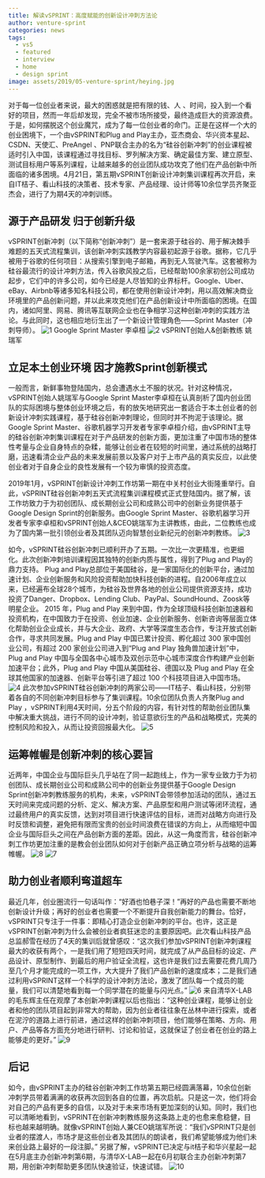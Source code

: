 ```yaml
---
title: 解读vSPRINT：高度赋能的创新设计冲刺方法论
author: venture-sprint
categories: news
tags:
  - vs5
  - featured
  - interview
  - home
  - design sprint
image: assets/2019/05-venture-sprint/heying.jpg
---
```

对于每一位创业者来说，最大的困惑就是把有限的钱、人 、时间，投入到一个看好的项目，然而一年后却发现，完全不被市场所接受，最终造成巨大的资源浪费。于是，如何摆脱这个创业魔咒，成为了每一位创业者的命门。正是在这样一个大的创业困境下，一个由vSPRINT和Plug and Play主办，亚杰商会、华兴资本星起、CSDN、天使汇、PreAngel 、PNP联合主办的名为“硅谷创新冲刺”的创业课程被适时引入中国，该课程通过寻找目标、罗列解决方案、确定最佳方案、建立原型、测试目标用户等系列课程，让越来越多的创业团队成功攻克了他们在产品创新中所面临的诸多困境。4月21日，第五期vSPRINT创新设计冲刺集训课程再次开启，来自IT桔子、看山科技的决策者、技术专家、产品经理、设计师等10余位学员齐聚亚杰会，进行了为期4天的冲刺训练。

## 源于产品研发  归于创新升级

vSPRINT创新冲刺（以下简称“创新冲刺”）是一套来源于硅谷的、用于解决棘手难题的五天式流程集训，该创新冲刺实践教学内容最初起源于谷歌。据称，它几乎被用于谷歌的任何项目：从搜索引擎到电子邮箱，再到无人驾驶汽车。这套被称为硅谷最流行的设计冲刺方法，传入谷歌风投之后，已经帮助100余家初创公司成功起步，它们中的许多公司，如今已经是人尽皆知的业界标杆。Google、Uber、eBay、Airbnb等诸多知名科技公司，都在使用创新设计冲刺，用以高效解决商业环境里的产品创新问题，并以此来攻克他们在产品创新设计中所面临的困境。在国内，诸如阿里、网易、腾讯等互联网企业也在争相学习这种创新冲刺的实践方法论。与此同时，这也相应地衍生出了一个新设计管理角色——Sprint Master（冲刺导师）。
![1](/assets/2019/05-venture-sprint/1.jpg)
Google Sprint Master   李卓桓
![2](/assets/2019/05-venture-sprint/2.jpg)
vSPRINT创始人&创新教练   姚瑞军

## 立足本土创业环境  因才施教Sprint创新模式

一般而言，新鲜事物登陆国内，总会遭遇水土不服的状况。针对这种情况，vSPRINT创始人姚瑞军与Google Sprint Master李卓桓在认真剖析了国内创业团队的实际困境与整体创业环境之后，有的放矢地研究出一套适合于本土创业者的创新设计冲刺实践课程，基于硅谷创新冲刺理论，但同时并不拘泥于该理论。据Google Sprint Master、谷歌机器学习开发者专家李卓桓介绍，由vSPRINT主导的硅谷创新冲刺集训课程在对于产品研发的创新方面，更加注重了中国市场的整体性考量与企业自身特点的杂糅，能够让创业者在较短的时间里，通过系统的战略打磨，迅速看清企业产品的未来发展前景以及客户对于上市产品的真实反应，以此使创业者对于自身企业的良性发展有一个较为审慎的投资态度。

2019年1月，vSPRINT创新设计冲刺工作坊第一期在中关村创业大街隆重举行。自此，vSPRINT硅谷创新冲刺五天式流程集训课程模式正式登陆国内。据了解，该工作坊致力于为初创团队、成长期创业公司和成熟公司中的创新业务提供基于Google Design Sprint的创新服务。由Google Sprint Master、谷歌机器学习开发者专家李卓桓和vSPRINT创始人&CEO姚瑞军为主讲教练，由此，二位教练也成为了国内第一批引领创业者及其团队迈向智慧创业新纪元的创新冲刺教练。
![3](/assets/2019/05-venture-sprint/3.jpg)

如今，vSPRINT硅谷创新冲刺已顺利开办了五期。一次比一次更精准，也更细化。此次创新冲刺培训课程因其独特的创新内质与属性，得到了Plug and Play的鼎力支持。
Plug and Play总部位于美国硅谷，是一家国际化的创新平台，通过加速计划、企业创新服务和风险投资帮助加快科技创新的进程。自2006年成立以来，已经遍布全球28个城市，为硅谷及世界各地的创业公司提供资源支持，成功投资了Danger、Dropbox、Lending Club、PayPal、SoundHound、Zoosk等明星企业。
2015 年，Plug and Play 来到中国，作为全球顶级科技创新加速器和投资机构，在中国致力于在投资、创业加速、企业创新服务、创新咨询等层面立体化帮助创业企业成长，并与大企业、政府、大学等深度生态合作，专注开放式创新合作，寻求共同发展。Plug and Play 中国已累计投资、孵化超过 300 家中国创业公司，有超过 200 家创业公司进入到“Plug and Play 独角兽加速计划”中，Plug and Play 中国与全国各中心城市及双创示范中心城市深度合作构建产业创新加速平台；此外，Plug and Play 中国从美国硅谷、德国以及 Plug and Play 在全球其他国家的加速器、创新平台等引进了超过 100 个科技项目进入中国市场。
![4](/assets/2019/05-venture-sprint/4.jpg)
此次参加vSPRINT硅谷创新冲刺的两家公司——IT桔子、看山科技，分别带着各自的不同创新冲刺目标参与了集训课程。10余位团队负责人齐聚Plug and Play ，vSPRINT利用4天时间，分五个阶段的内容，有针对性的帮助创业团队集中解决重大挑战，进行不同的设计冲刺，验证意欲衍生的产品和战略模式，完美的控制风险和投入，从而让投资回报最大化。
![5](/assets/2019/05-venture-sprint/5.jpg)

## 运筹帷幄是创新冲刺的核心要旨

近两年，中国企业与国际巨头几乎站在了同一起跑线上，作为一家专业致力于为初创团队、成长期创业公司和成熟公司中的创新业务提供基于Google Design Sprint创新冲刺教练服务的机构，未来，vSPRINT会带领参加活动的团队，通过五天时间来完成问题的分析、定义、解决方案、产品原型和用户测试等闭环流程，通过最终用户的真实反馈，达到对项目进行快速评估的目标，进而对战略方向进行及时反馈和调整，避免把有限而宝贵的创业时间浪费在错误的方向上，从而缩短中国企业与国际巨头之间在产品创新方面的差距。因此，从这一角度而言，硅谷创新冲刺工作坊更加注重的是教会创业团队如何对于创新产品正确立项分析与战略的运筹帷幄。
![8](/assets/2019/05-venture-sprint/8.jpg)
![7](/assets/2019/05-venture-sprint/7.jpg)

## 助力创业者顺利弯道超车

最近几年，创业圈流行一句话叫作：“好酒也怕巷子深！”再好的产品也需要不断地创新设计升级；再好的创业者也需要一个不断提升自我创新能力的舞台。恰好，vSPRINT只专注于一件事：即精心打造企业创新冲刺的平台。也许，这正是vSPRINT创新冲刺为什么会被创业者疯狂迷恋的主要原因吧。此次看山科技产品总监郝雪在经历了4天的集训后就曾感叹：“这次我们参加vSPRINT创新冲刺课程最大的收获有两个，一是我们用了短短四天时间，就完成了从产品目标的设定、产品设计、原型制作、到最后的用户验证全流程，这也许是我们过去需要花费几周乃至几个月才能完成的一项工作，大大提升了我们产品创新的速度成本；二是我们通过利用vSPRINT这样一个科学的设计冲刺方法论，激发了团队每一个成员的能量，我们可以清楚地看到每一个同学潜在的能量与闪光点。”
![6](/assets/2019/05-venture-sprint/6.jpg)
来自清华X-LAB 的毛东辉主任在观摩了本创新冲刺课程以后也指出：“这种创业课程，能够让创业者和他的团队项目起到非常大的帮助，因为创业者往往象在丛林中进行探索，或者在泥泞的道路上进行前进，通过这样的创新冲刺项目，他们能够在策略、方向、用户、产品等各方面充分地进行研判、讨论和验证，这就保证了创业者在创业的路上能够走的更好。”
![9](/assets/2019/05-venture-sprint/9.jpg)

## 后记

如今，由vSPRINT主办的硅谷创新冲刺工作坊第五期已经圆满落幕，10余位创新冲刺学员带着满满的收获再次回到各自的位置，再次启航。只是这一次，他们将会对自己的产品有更多的自信，以及对于未来市场有更加深刻的认知。同时，我们也可以清晰地看到，vSPRINT在创新冲刺教练服务这条路上走的也愈来愈稳健，目标也越来越明确。就像vSPRINT创始人兼CEO姚瑞军所说：“我们vSPRINT只是创业者的摆渡人，市场才是这些创业者及其团队的朗读者，我们希望能够成为他们未来创业路上最好的一段注脚。”
另据了解，vSPRINT已决定与it桔子和华兴星起一起在5月底主办创新冲刺第6期，与清华X-LAB一起在6月初联合主办创新冲刺第7期，用创新冲刺帮助更多团队快速验证，快速试错。
![10](/assets/2019/05-venture-sprint/10.jpg)
